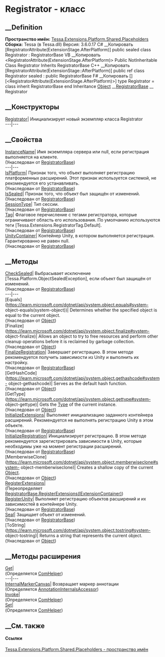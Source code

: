 # Registrator - класс
##  __Definition
 **Пространство имён:**
[Tessa.Extensions.Platform.Shared.Placeholders](N_Tessa_Extensions_Platform_Shared_Placeholders.htm)  
 **Сборка:** Tessa (в Tessa.dll) Версия: 3.6.0.17
C# __Копировать
    [RegistratorAttribute(ExtensionStage.AfterPlatform)]
    public sealed class Registrator : RegistratorBase
VB __Копировать
    <RegistratorAttribute(ExtensionStage.AfterPlatform)>
    Public NotInheritable Class Registrator
    	Inherits RegistratorBase
C++ __Копировать
    [RegistratorAttribute(ExtensionStage::AfterPlatform)]
    public ref class Registrator sealed : public RegistratorBase
F# __Копировать
     [<SealedAttribute>]
    [<RegistratorAttribute(ExtensionStage.AfterPlatform)>]
    type Registrator = 
        class
            inherit RegistratorBase
        end
Inheritance
    [Object](https://learn.microsoft.com/dotnet/api/system.object) __[RegistratorBase](T_Tessa_Extensions_RegistratorBase.htm) __ Registrator
##  __Конструкторы
[Registrator](M_Tessa_Extensions_Platform_Shared_Placeholders_Registrator__ctor.htm)|
Инициализирует новый экземпляр класса Registrator  
---|---  
##  __Свойства
[InstanceName](P_Tessa_Extensions_RegistratorBase_InstanceName.htm)|  Имя
экземпляра сервера или null, если регистрация выполняется на клиенте.  
(Унаследован от [RegistratorBase](T_Tessa_Extensions_RegistratorBase.htm))  
---|---  
[IsPlatform](P_Tessa_Extensions_RegistratorBase_IsPlatform.htm)|  Признак
того, что объект выполняет регистрацию платформенных расширений. Этот признак
используется системой, не рекомендуется его устанавливать.  
(Унаследован от [RegistratorBase](T_Tessa_Extensions_RegistratorBase.htm))  
[IsSealed](P_Tessa_Extensions_RegistratorBase_IsSealed.htm)| Признак того, что
объект был защищён от изменений.  
(Унаследован от [RegistratorBase](T_Tessa_Extensions_RegistratorBase.htm))  
[SessionType](P_Tessa_Extensions_RegistratorBase_SessionType.htm)| Тип сессии.  
(Унаследован от [RegistratorBase](T_Tessa_Extensions_RegistratorBase.htm))  
[Tag](P_Tessa_Extensions_RegistratorBase_Tag.htm)|  Флаговое перечисление с
тегами регистратора, которые ограничивают область его использования. По
умолчанию используются теги [Tessa.Extensions.RegistratorTag.Default].  
(Унаследован от [RegistratorBase](T_Tessa_Extensions_RegistratorBase.htm))  
[UnityContainer](P_Tessa_Extensions_RegistratorBase_UnityContainer.htm)|
Контейнер Unity, в котором выполняется регистрация. Гарантированно не равен
null.  
(Унаследован от [RegistratorBase](T_Tessa_Extensions_RegistratorBase.htm))  
##  __Методы
[CheckSealed](M_Tessa_Extensions_RegistratorBase_CheckSealed.htm)|
Выбрасывает исключение [Tessa.Platform.ObjectSealedException], если объект был
защищён от изменений.  
(Унаследован от [RegistratorBase](T_Tessa_Extensions_RegistratorBase.htm))  
---|---  
[Equals](https://learn.microsoft.com/dotnet/api/system.object.equals#system-
object-equals\(system-object\))| Determines whether the specified object is
equal to the current object.  
(Унаследован от
[Object](https://learn.microsoft.com/dotnet/api/system.object))  
[Finalize](https://learn.microsoft.com/dotnet/api/system.object.finalize#system-
object-finalize)| Allows an object to try to free resources and perform other
cleanup operations before it is reclaimed by garbage collection.  
(Унаследован от
[Object](https://learn.microsoft.com/dotnet/api/system.object))  
[FinalizeRegistration](M_Tessa_Extensions_RegistratorBase_FinalizeRegistration.htm)|
Завершает регистрацию. В этом методе рекомендуется получить зависимости из
Unity и выполнить их настройку.  
(Унаследован от [RegistratorBase](T_Tessa_Extensions_RegistratorBase.htm))  
[GetHashCode](https://learn.microsoft.com/dotnet/api/system.object.gethashcode#system-
object-gethashcode)| Serves as the default hash function.  
(Унаследован от
[Object](https://learn.microsoft.com/dotnet/api/system.object))  
[GetType](https://learn.microsoft.com/dotnet/api/system.object.gettype#system-
object-gettype)| Gets the
[Type](https://learn.microsoft.com/dotnet/api/system.type) of the current
instance.  
(Унаследован от
[Object](https://learn.microsoft.com/dotnet/api/system.object))  
[InitializeExtensions](M_Tessa_Extensions_RegistratorBase_InitializeExtensions.htm)|
Выполняет инициализацию заданного контейнера расширений. Рекомендуется не
выполнять регистрацию Unity в этом объекте.  
(Унаследован от [RegistratorBase](T_Tessa_Extensions_RegistratorBase.htm))  
[InitializeRegistration](M_Tessa_Extensions_RegistratorBase_InitializeRegistration.htm)|
Инициализирует регистрацию. В этом методе рекомендуется зарегистрировать
зависимости в Unity, которые необходимы уже на момент регистрации расширений.  
(Унаследован от [RegistratorBase](T_Tessa_Extensions_RegistratorBase.htm))  
[MemberwiseClone](https://learn.microsoft.com/dotnet/api/system.object.memberwiseclone#system-
object-memberwiseclone)| Creates a shallow copy of the current
[Object](https://learn.microsoft.com/dotnet/api/system.object).  
(Унаследован от
[Object](https://learn.microsoft.com/dotnet/api/system.object))  
[RegisterExtensions](M_Tessa_Extensions_Platform_Shared_Placeholders_Registrator_RegisterExtensions.htm)|  
(Переопределяет
[RegistratorBase.RegisterExtensions(IExtensionContainer)](M_Tessa_Extensions_RegistratorBase_RegisterExtensions.htm))  
[RegisterUnity](M_Tessa_Extensions_RegistratorBase_RegisterUnity.htm)|
Выполняет регистрацию объектов расширений и их зависимостей в контейнере
Unity.  
(Унаследован от [RegistratorBase](T_Tessa_Extensions_RegistratorBase.htm))  
[Seal](M_Tessa_Extensions_RegistratorBase_Seal.htm)| Защищает объект от
изменений.  
(Унаследован от [RegistratorBase](T_Tessa_Extensions_RegistratorBase.htm))  
[ToString](https://learn.microsoft.com/dotnet/api/system.object.tostring#system-
object-tostring)| Returns a string that represents the current object.  
(Унаследован от
[Object](https://learn.microsoft.com/dotnet/api/system.object))  
##  __Методы расширения
[Get](M_Tessa_Extensions_Default_Client_EDS_ComHelper_Get.htm)|  
(Определяется
[ComHelper](T_Tessa_Extensions_Default_Client_EDS_ComHelper.htm))  
---|---  
[InternalMarkerCanvas](M_Tessa_UI_Views_Charting_Annotations_AnnotationInternalsAccessor_InternalMarkerCanvas.htm)|
Возвращает маркер аннотации  
(Определяется
[AnnotationInternalsAccessor](T_Tessa_UI_Views_Charting_Annotations_AnnotationInternalsAccessor.htm))  
[Invoke](M_Tessa_Extensions_Default_Client_EDS_ComHelper_Invoke.htm)|  
(Определяется
[ComHelper](T_Tessa_Extensions_Default_Client_EDS_ComHelper.htm))  
[Set](M_Tessa_Extensions_Default_Client_EDS_ComHelper_Set.htm)|  
(Определяется
[ComHelper](T_Tessa_Extensions_Default_Client_EDS_ComHelper.htm))  
##  __См. также
#### Ссылки
[Tessa.Extensions.Platform.Shared.Placeholders - пространство
имён](N_Tessa_Extensions_Platform_Shared_Placeholders.htm)
